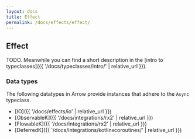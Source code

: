 ```yaml
---
layout: docs
title: Effect
permalink: /docs/effects/effect/
---
```


## Effect

TODO. Meanwhile you can find a short description in the [intro to typeclasses]({{ '/docs/typeclasses/intro/' | relative_url }}).

### Data types

The following datatypes in Arrow provide instances that adhere to the `Async` typeclass.

- [IO]({{ '/docs/effects/io' | relative_url }})
- [ObservableK]({{ '/docs/integrations/rx2' | relative_url }})
- [FlowableK]({{ '/docs/integrations/rx2' | relative_url }})
- [DeferredK]({{ '/docs/integrations/kotlinxcoroutines/' | relative_url }})
